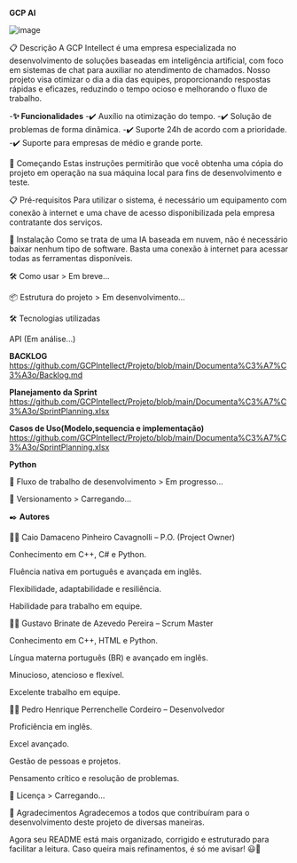 **GCP AI**

![image](https://github.com/user-attachments/assets/5856f836-c896-46df-bd69-0e43da9290f7)

📋 Descrição A GCP Intellect é uma empresa especializada no desenvolvimento de soluções baseadas em inteligência artificial, com foco em sistemas de chat para auxiliar no atendimento de chamados. Nosso projeto visa otimizar o dia a dia das equipes, proporcionando respostas rápidas e eficazes, reduzindo o tempo ocioso e melhorando o fluxo de trabalho.


-**✨ Funcionalidades** 
-✔️ Auxílio na otimização do tempo. 
-✔️ Solução de problemas de forma dinâmica. 
-✔️ Suporte 24h de acordo com a prioridade. 
-✔️ Suporte para empresas de médio e grande porte.

🚀 Começando Estas instruções permitirão que você obtenha uma cópia do projeto em operação na sua máquina local para fins de desenvolvimento e teste.

📋 Pré-requisitos Para utilizar o sistema, é necessário um equipamento com conexão à internet e uma chave de acesso disponibilizada pela empresa contratante dos serviços.

🔧 Instalação Como se trata de uma IA baseada em nuvem, não é necessário baixar nenhum tipo de software. Basta uma conexão à internet para acessar todas as ferramentas disponíveis.

🛠️ Como usar > Em breve...

📦 Estrutura do projeto > Em desenvolvimento...

🛠️ Tecnologias utilizadas

API (Em análise...)

**BACKLOG**
https://github.com/GCPIntellect/Projeto/blob/main/Documenta%C3%A7%C3%A3o/Backlog.md

**Planejamento da Sprint**
https://github.com/GCPIntellect/Projeto/blob/main/Documenta%C3%A7%C3%A3o/SprintPlanning.xlsx

**Casos de Uso(Modelo,sequencia e implementação)**
https://github.com/GCPIntellect/Projeto/blob/main/Documenta%C3%A7%C3%A3o/SprintPlanning.xlsx

**Python**

🔄 Fluxo de trabalho de desenvolvimento > Em progresso...

📌 Versionamento > Carregando...

✒️ **Autores**

🧑‍💻 Caio Damaceno Pinheiro Cavagnolli – P.O. (Project Owner)

Conhecimento em C++, C# e Python.

Fluência nativa em português e avançada em inglês.

Flexibilidade, adaptabilidade e resiliência.

Habilidade para trabalho em equipe.

🧑‍💻 Gustavo Brinate de Azevedo Pereira – Scrum Master

Conhecimento em C++, HTML e Python.

Língua materna português (BR) e avançado em inglês.

Minucioso, atencioso e flexível.

Excelente trabalho em equipe.

🧑‍💻 Pedro Henrique Perrenchelle Cordeiro – Desenvolvedor

Proficiência em inglês.

Excel avançado.

Gestão de pessoas e projetos.

Pensamento crítico e resolução de problemas.

📄 Licença > Carregando...

🎁 Agradecimentos Agradecemos a todos que contribuíram para o desenvolvimento deste projeto de diversas maneiras.

Agora seu README está mais organizado, corrigido e estruturado para facilitar a leitura. Caso queira mais refinamentos, é só me avisar! 😃🚀
